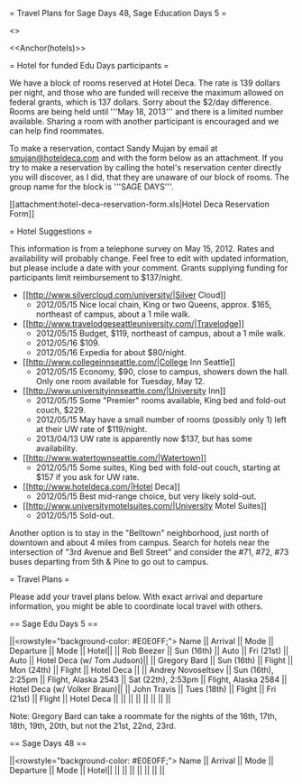 = Travel Plans for Sage Days 48, Sage Education Days 5 =

<<TableOfContents>>

<<Anchor(hotels)>>

= Hotel for funded Edu Days participants =

We have a block of rooms reserved at Hotel Deca.  The rate is 139 dollars per night, and those who are funded will receive the maximum allowed on federal grants, which is 137 dollars.  Sorry about the $2/day difference.  Rooms are being held until '''May 18, 2013''' and there is a limited number available.  Sharing a room with another participant is encouraged and we can help find roommates.

To make a reservation, contact Sandy Mujan by email at smujan@hoteldeca.com and with the form below as an attachment.  If you try to make a reservation by calling the hotel's reservation center directly you will discover, as I did, that they are unaware of our block of rooms.   The group name for the block  is '''SAGE DAYS'''.

[[attachment:hotel-deca-reservation-form.xls|Hotel Deca Reservation Form]]

= Hotel Suggestions =

This information is from a telephone survey on May 15, 2012.  Rates and availability will probably change.  Feel free to edit with updated information, but please include a date with your comment.  Grants supplying funding for participants limit reimbursement to $137/night.

 * [[http://www.silvercloud.com/university/|Silver Cloud]]
   * 2012/05/15 Nice local chain, King or two Queens, approx. $165, northeast of campus, about a 1 mile walk.
 * [[http://www.travelodgeseattleuniversity.com/|Travelodge]]
   * 2012/05/15 Budget, $119, northeast of campus, about a 1 mile walk.
   * 2012/05/16 $109.
   * 2012/05/16 Expedia for about $80/night.
 * [[http://www.collegeinnseattle.com/|College Inn Seattle]]
   * 2012/05/15 Economy, $90, close to campus, showers down the hall.  Only one room available for Tuesday, May 12.
 * [[http://www.universityinnseattle.com/|University Inn]]
   * 2012/05/15 Some "Premier" rooms available, King bed and fold-out couch, $229.
   * 2012/05/15 May have a small number of rooms (possibly only 1) left at their UW rate of $119/night.
   * 2013/04/13 UW rate is apparently now $137, but has some availability.
 * [[http://www.watertownseattle.com/|Watertown]]
   * 2012/05/15 Some suites, King bed with fold-out couch, starting at $157 if you ask for UW rate.
 * [[http://www.hoteldeca.com/|Hotel Deca]]
   * 2012/05/15 Best mid-range choice, but very likely sold-out.
 * [[http://www.universitymotelsuites.com/|University Motel Suites]]
   * 2012/05/15 Sold-out.

Another option is to stay in the "Belltown" neighborhood, just north of downtown and about 4 miles from campus.  Search for hotels near the intersection of "3rd Avenue and Bell Street" and consider the #71, #72, #73 buses departing from 5th & Pine to go out to campus.

= Travel Plans =

Please add your travel plans below.   With exact arrival and departure information, you might be able to coordinate local travel with others.

== Sage Edu Days 5 ==

||<rowstyle="background-color: #E0E0FF;"> Name ||  Arrival || Mode || Departure || Mode || Hotel||
|| Rob Beezer              || Sun   (16th)          || Auto               || Fri    (21st)          || Auto               || Hotel Deca (w/ Tom Judson)||
|| Gregory Bard || Sun (16th) || Flight || Mon (24th) || Flight || Hotel Deca ||
|| Andrey Novoseltsev || Sun (16th), 2:25pm || Flight, Alaska 2543 || Sat (22th), 2:53pm || Flight, Alaska 2584 || Hotel Deca (w/ Volker Braun)||
|| John Travis || Tues (18th) || Flight || Fri (21st) || Flight || Hotel Deca ||
||               ||              ||                ||               ||                || ||

Note: Gregory Bard can take a roommate for the nights of the 16th, 17th, 18th, 19th, 20th, but not the 21st, 22nd, 23rd.

== Sage Days 48 ==

||<rowstyle="background-color: #E0E0FF;"> Name ||  Arrival || Mode || Departure || Mode || Hotel||
||               ||              ||                ||               ||                || ||
